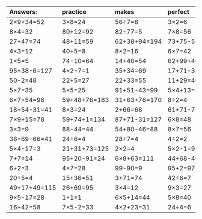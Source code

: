 | Answers: | practice | makes | perfect | ! |
| :--- | :--- | :--- | :--- | :--- |
| 2×9+34=52 | 3×8=24 | 56÷7=8 | 3×2=6 | 78-15=63 | 
| 8×4=32 | 80+12=92 | 82-77=5 | 7×8=56 | 17+35=52 | 
| 27+47=74 | 48+11=59 | 62+38+94=194 | 73+75-57=91 | 3×5=15 | 
| 4×3=12 | 40÷5=8 | 8×2=16 | 6×7=42 | 5×6=30 | 
| 1×5=5 | 74-10=64 | 14+40=54 | 62+99+40=201 | 8×5=40 | 
| 95+38-6=127 | 4×2-7=1 | 35+34=69 | 17+71-32=56 | 7×8+1=57 | 
| 50-2=48 | 22+5=27 | 22+33=55 | 11+29=40 | 7×5+52=87 | 
| 5×7=35 | 5×5=25 | 91+51-43=99 | 5×4+13=33 | 73-37=36 | 
| 6×7+54=96 | 59+48+76=183 | 31+63+76=170 | 8÷2=4 | 14+76+21=111 | 
| 18+54-31=41 | 8×3=24 | 2+66=68 | 61+71-71=61 | 66+71+28=165 | 
| 7×9+15=78 | 59+74+1=134 | 87+71-31=127 | 6×8=48 | 90-50=40 | 
| 3×3=9 | 88-44=44 | 54+80-46=88 | 8×7=56 | 1+96=97 | 
| 38+69-66=41 | 24÷6=4 | 28÷7=4 | 4÷2=2 | 5×7+66=101 | 
| 5×4-17=3 | 21+31+73=125 | 2×2=4 | 5×2-1=9 | 14÷2=7 | 
| 7+7=14 | 95+20-91=24 | 6×8+63=111 | 44+68-40=72 | 48+8=56 | 
| 6÷2=3 | 4×7=28 | 99-90=9 | 95+2=97 | 2×1=2 | 
| 20÷5=4 | 15+36=51 | 3+71=74 | 42÷6=7 | 7×2-6=8 | 
| 49+17+49=115 | 26+69=95 | 3×4=12 | 9×3=27 | 18+94+24=136 | 
| 9×5-17=28 | 1÷1=1 | 6×5+14=44 | 5×8=40 | 9×6=54 | 
| 16+42=58 | 7×5-2=33 | 4×2+23=31 | 24÷4=6 | 39+51=90 | 
